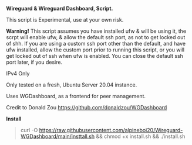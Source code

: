 **Wireguard & Wireguard Dashboard, Script.**


This script is Experimental, use at your own risk.

**Warning!** 
This script assumes you have installed ufw & will be using it, the scrpt will enable ufw,
& allow the default ssh port, as not to get locked out of shh.
If you are using a custom ssh port other than the default, and have ufw installed, allow the custom port prior to running this script, or you will get locked out of ssh when ufw is enabled. You can close the default ssh port later, if you desire.

IPv4 Only

Only tested on a fresh, Ubuntu Server 20.04 instance.

Uses WGDashboard, as a frontend for peer management.

Credit to Donald Zou https://github.com/donaldzou/WGDashboard

**Install**

>curl -O https://raw.githubusercontent.com/alpineboi20/Wireguard-WGDashboard/main/insttall.sh && chmod +x install.sh && ./install.sh
